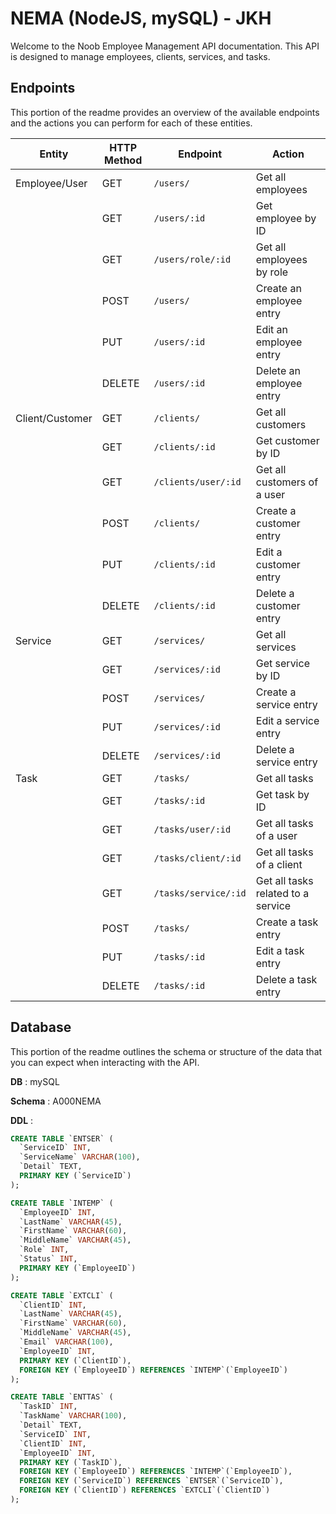 # NEMA (NodeJS, mySQL) - JKH

Welcome to the Noob Employee Management API documentation. This API is designed to manage employees, clients, services, and tasks.

## Endpoints

This portion of the readme provides an overview of the available endpoints and the actions you can perform for each of these entities.

| Entity            | HTTP Method | Endpoint                 | Action             |
|-------------------|-------------|--------------------------|---------------------|
| Employee/User     | GET         | `/users/`                | Get all employees   |
|                   | GET         | `/users/:id`             | Get employee by ID  |
|                   | GET         | `/users/role/:id`        | Get all employees by role |
|                   | POST        | `/users/`                | Create an employee entry |
|                   | PUT         | `/users/:id`             | Edit an employee entry   |
|                   | DELETE      | `/users/:id`             | Delete an employee entry |
| Client/Customer   | GET         | `/clients/`              | Get all customers   |
|                   | GET         | `/clients/:id`           | Get customer by ID  |
|                   | GET         | `/clients/user/:id`      | Get all customers of a user |
|                   | POST        | `/clients/`              | Create a customer entry |
|                   | PUT         | `/clients/:id`           | Edit a customer entry   |
|                   | DELETE      | `/clients/:id`           | Delete a customer entry |
| Service           | GET         | `/services/`             | Get all services   |
|                   | GET         | `/services/:id`          | Get service by ID  |
|                   | POST        | `/services/`             | Create a service entry |
|                   | PUT         | `/services/:id`          | Edit a service entry   |
|                   | DELETE      | `/services/:id`          | Delete a service entry |
| Task              | GET         | `/tasks/`                | Get all tasks       |
|                   | GET         | `/tasks/:id`             | Get task by ID      |
|                   | GET         | `/tasks/user/:id`        | Get all tasks of a user |
|                   | GET         | `/tasks/client/:id`      | Get all tasks of a client |
|                   | GET         | `/tasks/service/:id`     | Get all tasks related to a service |
|                   | POST        | `/tasks/`                | Create a task entry |
|                   | PUT         | `/tasks/:id`             | Edit a task entry   |
|                   | DELETE      | `/tasks/:id`             | Delete a task entry |

## Database

This portion of the readme outlines the schema or structure of the data that you can expect when interacting with the API.

**DB**      : mySQL

**Schema**  : A000NEMA

**DDL**     :
```sql
CREATE TABLE `ENTSER` (
  `ServiceID` INT,
  `ServiceName` VARCHAR(100),
  `Detail` TEXT,
  PRIMARY KEY (`ServiceID`)
);

CREATE TABLE `INTEMP` (
  `EmployeeID` INT,
  `LastName` VARCHAR(45),
  `FirstName` VARCHAR(60),
  `MiddleName` VARCHAR(45),
  `Role` INT,
  `Status` INT,
  PRIMARY KEY (`EmployeeID`)
);

CREATE TABLE `EXTCLI` (
  `ClientID` INT,
  `LastName` VARCHAR(45),
  `FirstName` VARCHAR(60),
  `MiddleName` VARCHAR(45),
  `Email` VARCHAR(100),
  `EmployeeID` INT,
  PRIMARY KEY (`ClientID`),
  FOREIGN KEY (`EmployeeID`) REFERENCES `INTEMP`(`EmployeeID`)
);

CREATE TABLE `ENTTAS` (
  `TaskID` INT,
  `TaskName` VARCHAR(100),
  `Detail` TEXT,
  `ServiceID` INT,
  `ClientID` INT,
  `EmployeeID` INT,
  PRIMARY KEY (`TaskID`),
  FOREIGN KEY (`EmployeeID`) REFERENCES `INTEMP`(`EmployeeID`),
  FOREIGN KEY (`ServiceID`) REFERENCES `ENTSER`(`ServiceID`),
  FOREIGN KEY (`ClientID`) REFERENCES `EXTCLI`(`ClientID`)
);
